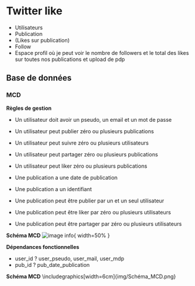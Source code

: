 # Twitter like

- Utilisateurs
- Publication
- (Likes sur publication)
- Follow
- Espace profil où je peut voir le nombre de followers et le total des likes sur toutes nos publications et upload de pdp

## Base de données
### MCD
**Règles de gestion** 
- Un utilisateur doit avoir un pseudo, un email et un mot de passe 
- Un utilisateur peut publier zéro ou plusieurs publications
- Un utilisateur peut suivre zéro ou plusieurs utilisateurs
- Un utilisateur peut partager zéro ou plusieurs publications
- Un utilisateur peut liker zéro ou plusieurs publications

- Une publication a une date de publication
- Une publication a un identifiant 
- Une publication peut être publier par un et un seul utilisateur
- Une publication peut être liker par zéro ou plusieurs utilisateurs
- Une publication peut être partager par zéro ou plusieurs utilisateurs 

**Schéma MCD**
![image info](img/Dictionnaire_de_données.png){ width=50% }

**Dépendances fonctionnelles**
- user_id ? user_pseudo, user_mail, user_mdp
- pub_id ? pub_date_publication

**Schéma MCD**
\includegraphics[width=6cm]{img/Schéma_MCD.png}

